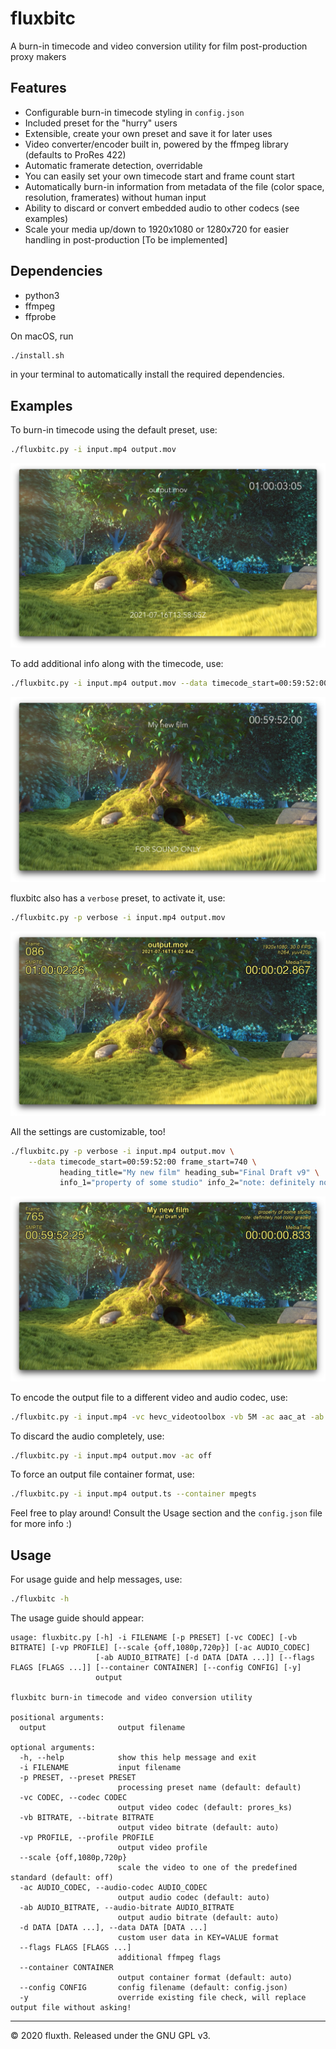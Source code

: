 # fluxbitc

A burn-in timecode and video conversion utility for film post-production proxy makers

## Features

- Configurable burn-in timecode styling in `config.json`
- Included preset for the "hurry" users
- Extensible, create your own preset and save it for later uses
- Video converter/encoder built in, powered by the ffmpeg library (defaults to ProRes 422)
- Automatic framerate detection, overridable
- You can easily set your own timecode start and frame count start
- Automatically burn-in information from metadata of the file (color space, resolution, framerates) without human input
- Ability to discard or convert embedded audio to other codecs (see examples)
- Scale your media up/down to 1920x1080 or 1280x720 for easier handling in post-production [To be implemented]

## Dependencies

- python3
- ffmpeg
- ffprobe

On macOS, run
```bash
./install.sh
```
in your terminal to automatically install the required dependencies.

## Examples

To burn-in timecode using the default preset, use:
```bash
./fluxbitc.py -i input.mp4 output.mov
```

![Default Preset](https://raw.githubusercontent.com/fluxTH/fluxbitc/main/docs/screenshot_default.png)

To add additional info along with the timecode, use:
```bash
./fluxbitc.py -i input.mp4 output.mov --data timecode_start=00:59:52:00 heading_title="My new film" heading_sub="FOR SOUND ONLY"
```

![Default Preset Customized](https://raw.githubusercontent.com/fluxTH/fluxbitc/main/docs/screenshot_default_custom.png)

fluxbitc also has a `verbose` preset, to activate it, use:
```bash
./fluxbitc.py -p verbose -i input.mp4 output.mov
```

![Verbose Preset](https://raw.githubusercontent.com/fluxTH/fluxbitc/main/docs/screenshot_verbose.png)

All the settings are customizable, too!
```bash
./fluxbitc.py -p verbose -i input.mp4 output.mov \
    --data timecode_start=00:59:52:00 frame_start=740 \
           heading_title="My new film" heading_sub="Final Draft v9" \
           info_1="property of some studio" info_2="note: definitely not color graded"
```

![Verbose Preset Customized](https://raw.githubusercontent.com/fluxTH/fluxbitc/main/docs/screenshot_verbose_custom.png)

To encode the output file to a different video and audio codec, use:
```bash
./fluxbitc.py -i input.mp4 -vc hevc_videotoolbox -vb 5M -ac aac_at -ab 128k output.mov
```

To discard the audio completely, use:
```bash
./fluxbitc.py -i input.mp4 output.mov -ac off
```

To force an output file container format, use:
```bash
./fluxbitc.py -i input.mp4 output.ts --container mpegts
```

Feel free to play around! Consult the Usage section and the `config.json` file for more info :)

## Usage

For usage guide and help messages, use:
```bash
./fluxbitc -h
```

The usage guide should appear:
```
usage: fluxbitc.py [-h] -i FILENAME [-p PRESET] [-vc CODEC] [-vb BITRATE] [-vp PROFILE] [--scale {off,1080p,720p}] [-ac AUDIO_CODEC]
                   [-ab AUDIO_BITRATE] [-d DATA [DATA ...]] [--flags FLAGS [FLAGS ...]] [--container CONTAINER] [--config CONFIG] [-y]
                   output

fluxbitc burn-in timecode and video conversion utility

positional arguments:
  output                output filename

optional arguments:
  -h, --help            show this help message and exit
  -i FILENAME           input filename
  -p PRESET, --preset PRESET
                        processing preset name (default: default)
  -vc CODEC, --codec CODEC
                        output video codec (default: prores_ks)
  -vb BITRATE, --bitrate BITRATE
                        output video bitrate (default: auto)
  -vp PROFILE, --profile PROFILE
                        output video profile
  --scale {off,1080p,720p}
                        scale the video to one of the predefined standard (default: off)
  -ac AUDIO_CODEC, --audio-codec AUDIO_CODEC
                        output audio codec (default: auto)
  -ab AUDIO_BITRATE, --audio-bitrate AUDIO_BITRATE
                        output audio bitrate (default: auto)
  -d DATA [DATA ...], --data DATA [DATA ...]
                        custom user data in KEY=VALUE format
  --flags FLAGS [FLAGS ...]
                        additional ffmpeg flags
  --container CONTAINER
                        output container format (default: auto)
  --config CONFIG       config filename (default: config.json)
  -y                    override existing file check, will replace output file without asking!
```

-----

© 2020 fluxth. Released under the GNU GPL v3.

